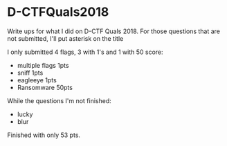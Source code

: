 # D-CTFQuals2018
Write ups for what I did on D-CTF Quals 2018. For those questions that are not submitted, I'll put asterisk on the title

I only submitted 4 flags, 3 with 1's and 1 with 50 score:
- multiple flags 1pts
- sniff 1pts
- eagleeye 1pts
- Ransomware 50pts

While the questions I'm not finished:
- lucky 
- blur

Finished with only 53 pts.
